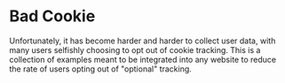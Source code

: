 # Bad Cookie

Unfortunately, it has become harder and harder to collect user data, with many users selfishly choosing to opt out of cookie tracking. This is a collection of examples meant to be integrated into any website to reduce the rate of users opting out of "optional" tracking.